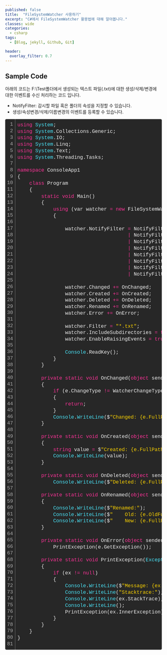 ```yaml
---
published: false
title:  "FileSystemWatcher 사용하기"
excerpt: "C#에서 FileSystemWatcher 활용법에 대해 알아봅니다."
classes: wide
categories:
  - csharp
tags:
  - [Blog, jekyll, Github, Git]

header:
  overlay_filter: 0.7 
---
```




## Sample Code  
아래의 코드는 F:\Test폴더에서 생성되는 텍스트 파일(.txt)에 대한 생성/삭제/변경에 대한 이벤트를 수신 처리하는 코드 입니다.

- NotifyFilter: 감시할 파일 혹은 폴더의 속성을 지정할 수 있습니다.
- 생성/속성변경/삭제/이름변경의 이벤트를 등록할 수 있습니다.
  
<div class="colorscripter-code" style="color:#f0f0f0;font-family:Consolas, 'Liberation Mono', Menlo, Courier, monospace !important; position:relative !important;overflow:auto"><table class="colorscripter-code-table" style="margin:0;padding:0;border:none;background-color:#272727;border-radius:4px;" cellspacing="0" cellpadding="0"><tr><td style="padding:6px;border-right:2px solid #4f4f4f"><div style="margin:0;padding:0;word-break:normal;text-align:right;color:#aaa;font-family:Consolas, 'Liberation Mono', Menlo, Courier, monospace !important;line-height:130%"><div style="line-height:130%">1</div><div style="line-height:130%">2</div><div style="line-height:130%">3</div><div style="line-height:130%">4</div><div style="line-height:130%">5</div><div style="line-height:130%">6</div><div style="line-height:130%">7</div><div style="line-height:130%">8</div><div style="line-height:130%">9</div><div style="line-height:130%">10</div><div style="line-height:130%">11</div><div style="line-height:130%">12</div><div style="line-height:130%">13</div><div style="line-height:130%">14</div><div style="line-height:130%">15</div><div style="line-height:130%">16</div><div style="line-height:130%">17</div><div style="line-height:130%">18</div><div style="line-height:130%">19</div><div style="line-height:130%">20</div><div style="line-height:130%">21</div><div style="line-height:130%">22</div><div style="line-height:130%">23</div><div style="line-height:130%">24</div><div style="line-height:130%">25</div><div style="line-height:130%">26</div><div style="line-height:130%">27</div><div style="line-height:130%">28</div><div style="line-height:130%">29</div><div style="line-height:130%">30</div><div style="line-height:130%">31</div><div style="line-height:130%">32</div><div style="line-height:130%">33</div><div style="line-height:130%">34</div><div style="line-height:130%">35</div><div style="line-height:130%">36</div><div style="line-height:130%">37</div><div style="line-height:130%">38</div><div style="line-height:130%">39</div><div style="line-height:130%">40</div><div style="line-height:130%">41</div><div style="line-height:130%">42</div><div style="line-height:130%">43</div><div style="line-height:130%">44</div><div style="line-height:130%">45</div><div style="line-height:130%">46</div><div style="line-height:130%">47</div><div style="line-height:130%">48</div><div style="line-height:130%">49</div><div style="line-height:130%">50</div><div style="line-height:130%">51</div><div style="line-height:130%">52</div><div style="line-height:130%">53</div><div style="line-height:130%">54</div><div style="line-height:130%">55</div><div style="line-height:130%">56</div><div style="line-height:130%">57</div><div style="line-height:130%">58</div><div style="line-height:130%">59</div><div style="line-height:130%">60</div><div style="line-height:130%">61</div><div style="line-height:130%">62</div><div style="line-height:130%">63</div><div style="line-height:130%">64</div><div style="line-height:130%">65</div><div style="line-height:130%">66</div><div style="line-height:130%">67</div><div style="line-height:130%">68</div><div style="line-height:130%">69</div><div style="line-height:130%">70</div><div style="line-height:130%">71</div><div style="line-height:130%">72</div><div style="line-height:130%">73</div><div style="line-height:130%">74</div><div style="line-height:130%">75</div><div style="line-height:130%">76</div><div style="line-height:130%">77</div><div style="line-height:130%">78</div><div style="line-height:130%">79</div><div style="line-height:130%">80</div><div style="line-height:130%">81</div></div></td><td style="padding:6px 0;text-align:left"><div style="margin:0;padding:0;color:#f0f0f0;font-family:Consolas, 'Liberation Mono', Menlo, Courier, monospace !important;line-height:130%"><div style="padding:0 6px; white-space:pre; line-height:130%"><span style="color:#ff3399">using</span>&nbsp;<span style="color:#4be6fa">System</span>;</div><div style="padding:0 6px; white-space:pre; line-height:130%"><span style="color:#ff3399">using</span>&nbsp;<span style="color:#4be6fa">System</span>.Collections.Generic;</div><div style="padding:0 6px; white-space:pre; line-height:130%"><span style="color:#ff3399">using</span>&nbsp;<span style="color:#4be6fa">System</span>.IO;</div><div style="padding:0 6px; white-space:pre; line-height:130%"><span style="color:#ff3399">using</span>&nbsp;<span style="color:#4be6fa">System</span>.Linq;</div><div style="padding:0 6px; white-space:pre; line-height:130%"><span style="color:#ff3399">using</span>&nbsp;<span style="color:#4be6fa">System</span>.Text;</div><div style="padding:0 6px; white-space:pre; line-height:130%"><span style="color:#ff3399">using</span>&nbsp;<span style="color:#4be6fa">System</span>.Threading.Tasks;</div><div style="padding:0 6px; white-space:pre; line-height:130%">&nbsp;</div><div style="padding:0 6px; white-space:pre; line-height:130%"><span style="color:#ff3399">namespace</span>&nbsp;ConsoleApp1</div><div style="padding:0 6px; white-space:pre; line-height:130%">{</div><div style="padding:0 6px; white-space:pre; line-height:130%">&nbsp;&nbsp;&nbsp;&nbsp;<span style="color:#ff3399">class</span>&nbsp;Program</div><div style="padding:0 6px; white-space:pre; line-height:130%">&nbsp;&nbsp;&nbsp;&nbsp;{</div><div style="padding:0 6px; white-space:pre; line-height:130%">&nbsp;&nbsp;&nbsp;&nbsp;&nbsp;&nbsp;&nbsp;&nbsp;<span style="color:#ff3399">static</span>&nbsp;<span style="color:#ff3399">void</span>&nbsp;Main()</div><div style="padding:0 6px; white-space:pre; line-height:130%">&nbsp;&nbsp;&nbsp;&nbsp;&nbsp;&nbsp;&nbsp;&nbsp;{</div><div style="padding:0 6px; white-space:pre; line-height:130%">&nbsp;&nbsp;&nbsp;&nbsp;&nbsp;&nbsp;&nbsp;&nbsp;&nbsp;&nbsp;&nbsp;&nbsp;<span style="color:#ff3399">using</span>&nbsp;(var&nbsp;watcher&nbsp;<span style="color:#0086b3"></span><span style="color:#ff3399">=</span>&nbsp;<span style="color:#ff3399">new</span>&nbsp;FileSystemWatcher(@<span style="color:#ffd500">"F:\Test"</span>))</div><div style="padding:0 6px; white-space:pre; line-height:130%">&nbsp;&nbsp;&nbsp;&nbsp;&nbsp;&nbsp;&nbsp;&nbsp;&nbsp;&nbsp;&nbsp;&nbsp;{</div><div style="padding:0 6px; white-space:pre; line-height:130%">&nbsp;</div><div style="padding:0 6px; white-space:pre; line-height:130%">&nbsp;&nbsp;&nbsp;&nbsp;&nbsp;&nbsp;&nbsp;&nbsp;&nbsp;&nbsp;&nbsp;&nbsp;&nbsp;&nbsp;&nbsp;&nbsp;watcher.NotifyFilter&nbsp;<span style="color:#0086b3"></span><span style="color:#ff3399">=</span>&nbsp;NotifyFilters.Attributes</div><div style="padding:0 6px; white-space:pre; line-height:130%">&nbsp;&nbsp;&nbsp;&nbsp;&nbsp;&nbsp;&nbsp;&nbsp;&nbsp;&nbsp;&nbsp;&nbsp;&nbsp;&nbsp;&nbsp;&nbsp;&nbsp;&nbsp;&nbsp;&nbsp;&nbsp;&nbsp;&nbsp;&nbsp;&nbsp;&nbsp;&nbsp;&nbsp;&nbsp;&nbsp;&nbsp;&nbsp;&nbsp;&nbsp;&nbsp;&nbsp;&nbsp;<span style="color:#0086b3"></span><span style="color:#ff3399">|</span>&nbsp;NotifyFilters.CreationTime</div><div style="padding:0 6px; white-space:pre; line-height:130%">&nbsp;&nbsp;&nbsp;&nbsp;&nbsp;&nbsp;&nbsp;&nbsp;&nbsp;&nbsp;&nbsp;&nbsp;&nbsp;&nbsp;&nbsp;&nbsp;&nbsp;&nbsp;&nbsp;&nbsp;&nbsp;&nbsp;&nbsp;&nbsp;&nbsp;&nbsp;&nbsp;&nbsp;&nbsp;&nbsp;&nbsp;&nbsp;&nbsp;&nbsp;&nbsp;&nbsp;&nbsp;<span style="color:#0086b3"></span><span style="color:#ff3399">|</span>&nbsp;NotifyFilters.DirectoryName</div><div style="padding:0 6px; white-space:pre; line-height:130%">&nbsp;&nbsp;&nbsp;&nbsp;&nbsp;&nbsp;&nbsp;&nbsp;&nbsp;&nbsp;&nbsp;&nbsp;&nbsp;&nbsp;&nbsp;&nbsp;&nbsp;&nbsp;&nbsp;&nbsp;&nbsp;&nbsp;&nbsp;&nbsp;&nbsp;&nbsp;&nbsp;&nbsp;&nbsp;&nbsp;&nbsp;&nbsp;&nbsp;&nbsp;&nbsp;&nbsp;&nbsp;<span style="color:#0086b3"></span><span style="color:#ff3399">|</span>&nbsp;NotifyFilters.FileName</div><div style="padding:0 6px; white-space:pre; line-height:130%">&nbsp;&nbsp;&nbsp;&nbsp;&nbsp;&nbsp;&nbsp;&nbsp;&nbsp;&nbsp;&nbsp;&nbsp;&nbsp;&nbsp;&nbsp;&nbsp;&nbsp;&nbsp;&nbsp;&nbsp;&nbsp;&nbsp;&nbsp;&nbsp;&nbsp;&nbsp;&nbsp;&nbsp;&nbsp;&nbsp;&nbsp;&nbsp;&nbsp;&nbsp;&nbsp;&nbsp;&nbsp;<span style="color:#0086b3"></span><span style="color:#ff3399">|</span>&nbsp;NotifyFilters.LastAccess</div><div style="padding:0 6px; white-space:pre; line-height:130%">&nbsp;&nbsp;&nbsp;&nbsp;&nbsp;&nbsp;&nbsp;&nbsp;&nbsp;&nbsp;&nbsp;&nbsp;&nbsp;&nbsp;&nbsp;&nbsp;&nbsp;&nbsp;&nbsp;&nbsp;&nbsp;&nbsp;&nbsp;&nbsp;&nbsp;&nbsp;&nbsp;&nbsp;&nbsp;&nbsp;&nbsp;&nbsp;&nbsp;&nbsp;&nbsp;&nbsp;&nbsp;<span style="color:#0086b3"></span><span style="color:#ff3399">|</span>&nbsp;NotifyFilters.LastWrite</div><div style="padding:0 6px; white-space:pre; line-height:130%">&nbsp;&nbsp;&nbsp;&nbsp;&nbsp;&nbsp;&nbsp;&nbsp;&nbsp;&nbsp;&nbsp;&nbsp;&nbsp;&nbsp;&nbsp;&nbsp;&nbsp;&nbsp;&nbsp;&nbsp;&nbsp;&nbsp;&nbsp;&nbsp;&nbsp;&nbsp;&nbsp;&nbsp;&nbsp;&nbsp;&nbsp;&nbsp;&nbsp;&nbsp;&nbsp;&nbsp;&nbsp;<span style="color:#0086b3"></span><span style="color:#ff3399">|</span>&nbsp;NotifyFilters.Security</div><div style="padding:0 6px; white-space:pre; line-height:130%">&nbsp;&nbsp;&nbsp;&nbsp;&nbsp;&nbsp;&nbsp;&nbsp;&nbsp;&nbsp;&nbsp;&nbsp;&nbsp;&nbsp;&nbsp;&nbsp;&nbsp;&nbsp;&nbsp;&nbsp;&nbsp;&nbsp;&nbsp;&nbsp;&nbsp;&nbsp;&nbsp;&nbsp;&nbsp;&nbsp;&nbsp;&nbsp;&nbsp;&nbsp;&nbsp;&nbsp;&nbsp;<span style="color:#0086b3"></span><span style="color:#ff3399">|</span>&nbsp;NotifyFilters.Size;</div><div style="padding:0 6px; white-space:pre; line-height:130%">&nbsp;</div><div style="padding:0 6px; white-space:pre; line-height:130%">&nbsp;&nbsp;&nbsp;&nbsp;&nbsp;&nbsp;&nbsp;&nbsp;&nbsp;&nbsp;&nbsp;&nbsp;&nbsp;&nbsp;&nbsp;&nbsp;watcher.Changed&nbsp;<span style="color:#0086b3"></span><span style="color:#ff3399">+</span><span style="color:#0086b3"></span><span style="color:#ff3399">=</span>&nbsp;OnChanged;</div><div style="padding:0 6px; white-space:pre; line-height:130%">&nbsp;&nbsp;&nbsp;&nbsp;&nbsp;&nbsp;&nbsp;&nbsp;&nbsp;&nbsp;&nbsp;&nbsp;&nbsp;&nbsp;&nbsp;&nbsp;watcher.Created&nbsp;<span style="color:#0086b3"></span><span style="color:#ff3399">+</span><span style="color:#0086b3"></span><span style="color:#ff3399">=</span>&nbsp;OnCreated;</div><div style="padding:0 6px; white-space:pre; line-height:130%">&nbsp;&nbsp;&nbsp;&nbsp;&nbsp;&nbsp;&nbsp;&nbsp;&nbsp;&nbsp;&nbsp;&nbsp;&nbsp;&nbsp;&nbsp;&nbsp;watcher.Deleted&nbsp;<span style="color:#0086b3"></span><span style="color:#ff3399">+</span><span style="color:#0086b3"></span><span style="color:#ff3399">=</span>&nbsp;OnDeleted;</div><div style="padding:0 6px; white-space:pre; line-height:130%">&nbsp;&nbsp;&nbsp;&nbsp;&nbsp;&nbsp;&nbsp;&nbsp;&nbsp;&nbsp;&nbsp;&nbsp;&nbsp;&nbsp;&nbsp;&nbsp;watcher.Renamed&nbsp;<span style="color:#0086b3"></span><span style="color:#ff3399">+</span><span style="color:#0086b3"></span><span style="color:#ff3399">=</span>&nbsp;OnRenamed;</div><div style="padding:0 6px; white-space:pre; line-height:130%">&nbsp;&nbsp;&nbsp;&nbsp;&nbsp;&nbsp;&nbsp;&nbsp;&nbsp;&nbsp;&nbsp;&nbsp;&nbsp;&nbsp;&nbsp;&nbsp;watcher.Error&nbsp;<span style="color:#0086b3"></span><span style="color:#ff3399">+</span><span style="color:#0086b3"></span><span style="color:#ff3399">=</span>&nbsp;OnError;</div><div style="padding:0 6px; white-space:pre; line-height:130%">&nbsp;</div><div style="padding:0 6px; white-space:pre; line-height:130%">&nbsp;&nbsp;&nbsp;&nbsp;&nbsp;&nbsp;&nbsp;&nbsp;&nbsp;&nbsp;&nbsp;&nbsp;&nbsp;&nbsp;&nbsp;&nbsp;watcher.Filter&nbsp;<span style="color:#0086b3"></span><span style="color:#ff3399">=</span>&nbsp;<span style="color:#ffd500">"*.txt"</span>;</div><div style="padding:0 6px; white-space:pre; line-height:130%">&nbsp;&nbsp;&nbsp;&nbsp;&nbsp;&nbsp;&nbsp;&nbsp;&nbsp;&nbsp;&nbsp;&nbsp;&nbsp;&nbsp;&nbsp;&nbsp;watcher.IncludeSubdirectories&nbsp;<span style="color:#0086b3"></span><span style="color:#ff3399">=</span>&nbsp;<span style="color:#ff3399">true</span>;</div><div style="padding:0 6px; white-space:pre; line-height:130%">&nbsp;&nbsp;&nbsp;&nbsp;&nbsp;&nbsp;&nbsp;&nbsp;&nbsp;&nbsp;&nbsp;&nbsp;&nbsp;&nbsp;&nbsp;&nbsp;watcher.EnableRaisingEvents&nbsp;<span style="color:#0086b3"></span><span style="color:#ff3399">=</span>&nbsp;<span style="color:#ff3399">true</span>;</div><div style="padding:0 6px; white-space:pre; line-height:130%">&nbsp;</div><div style="padding:0 6px; white-space:pre; line-height:130%">&nbsp;&nbsp;&nbsp;&nbsp;&nbsp;&nbsp;&nbsp;&nbsp;&nbsp;&nbsp;&nbsp;&nbsp;&nbsp;&nbsp;&nbsp;&nbsp;<span style="color:#4be6fa">Console</span>.ReadKey();</div><div style="padding:0 6px; white-space:pre; line-height:130%">&nbsp;&nbsp;&nbsp;&nbsp;&nbsp;&nbsp;&nbsp;&nbsp;&nbsp;&nbsp;&nbsp;&nbsp;}</div><div style="padding:0 6px; white-space:pre; line-height:130%">&nbsp;&nbsp;&nbsp;&nbsp;&nbsp;&nbsp;&nbsp;&nbsp;}</div><div style="padding:0 6px; white-space:pre; line-height:130%">&nbsp;</div><div style="padding:0 6px; white-space:pre; line-height:130%">&nbsp;&nbsp;&nbsp;&nbsp;&nbsp;&nbsp;&nbsp;&nbsp;<span style="color:#ff3399">private</span>&nbsp;<span style="color:#ff3399">static</span>&nbsp;<span style="color:#ff3399">void</span>&nbsp;OnChanged(<span style="color:#ff3399">object</span>&nbsp;sender,&nbsp;FileSystemEventArgs&nbsp;e)</div><div style="padding:0 6px; white-space:pre; line-height:130%">&nbsp;&nbsp;&nbsp;&nbsp;&nbsp;&nbsp;&nbsp;&nbsp;{</div><div style="padding:0 6px; white-space:pre; line-height:130%">&nbsp;&nbsp;&nbsp;&nbsp;&nbsp;&nbsp;&nbsp;&nbsp;&nbsp;&nbsp;&nbsp;&nbsp;<span style="color:#ff3399">if</span>&nbsp;(e.ChangeType&nbsp;<span style="color:#0086b3"></span><span style="color:#ff3399">!</span><span style="color:#0086b3"></span><span style="color:#ff3399">=</span>&nbsp;WatcherChangeTypes.Changed)</div><div style="padding:0 6px; white-space:pre; line-height:130%">&nbsp;&nbsp;&nbsp;&nbsp;&nbsp;&nbsp;&nbsp;&nbsp;&nbsp;&nbsp;&nbsp;&nbsp;{</div><div style="padding:0 6px; white-space:pre; line-height:130%">&nbsp;&nbsp;&nbsp;&nbsp;&nbsp;&nbsp;&nbsp;&nbsp;&nbsp;&nbsp;&nbsp;&nbsp;&nbsp;&nbsp;&nbsp;&nbsp;<span style="color:#ff3399">return</span>;</div><div style="padding:0 6px; white-space:pre; line-height:130%">&nbsp;&nbsp;&nbsp;&nbsp;&nbsp;&nbsp;&nbsp;&nbsp;&nbsp;&nbsp;&nbsp;&nbsp;}</div><div style="padding:0 6px; white-space:pre; line-height:130%">&nbsp;&nbsp;&nbsp;&nbsp;&nbsp;&nbsp;&nbsp;&nbsp;&nbsp;&nbsp;&nbsp;&nbsp;<span style="color:#4be6fa">Console</span>.<span style="color:#4be6fa">WriteLine</span>($<span style="color:#ffd500">"Changed:&nbsp;{e.FullPath}"</span>);</div><div style="padding:0 6px; white-space:pre; line-height:130%">&nbsp;&nbsp;&nbsp;&nbsp;&nbsp;&nbsp;&nbsp;&nbsp;}</div><div style="padding:0 6px; white-space:pre; line-height:130%">&nbsp;</div><div style="padding:0 6px; white-space:pre; line-height:130%">&nbsp;&nbsp;&nbsp;&nbsp;&nbsp;&nbsp;&nbsp;&nbsp;<span style="color:#ff3399">private</span>&nbsp;<span style="color:#ff3399">static</span>&nbsp;<span style="color:#ff3399">void</span>&nbsp;OnCreated(<span style="color:#ff3399">object</span>&nbsp;sender,&nbsp;FileSystemEventArgs&nbsp;e)</div><div style="padding:0 6px; white-space:pre; line-height:130%">&nbsp;&nbsp;&nbsp;&nbsp;&nbsp;&nbsp;&nbsp;&nbsp;{</div><div style="padding:0 6px; white-space:pre; line-height:130%">&nbsp;&nbsp;&nbsp;&nbsp;&nbsp;&nbsp;&nbsp;&nbsp;&nbsp;&nbsp;&nbsp;&nbsp;<span style="color:#ff3399">string</span>&nbsp;value&nbsp;<span style="color:#0086b3"></span><span style="color:#ff3399">=</span>&nbsp;$<span style="color:#ffd500">"Created:&nbsp;{e.FullPath}"</span>;</div><div style="padding:0 6px; white-space:pre; line-height:130%">&nbsp;&nbsp;&nbsp;&nbsp;&nbsp;&nbsp;&nbsp;&nbsp;&nbsp;&nbsp;&nbsp;&nbsp;<span style="color:#4be6fa">Console</span>.<span style="color:#4be6fa">WriteLine</span>(value);</div><div style="padding:0 6px; white-space:pre; line-height:130%">&nbsp;&nbsp;&nbsp;&nbsp;&nbsp;&nbsp;&nbsp;&nbsp;}</div><div style="padding:0 6px; white-space:pre; line-height:130%">&nbsp;</div><div style="padding:0 6px; white-space:pre; line-height:130%">&nbsp;&nbsp;&nbsp;&nbsp;&nbsp;&nbsp;&nbsp;&nbsp;<span style="color:#ff3399">private</span>&nbsp;<span style="color:#ff3399">static</span>&nbsp;<span style="color:#ff3399">void</span>&nbsp;OnDeleted(<span style="color:#ff3399">object</span>&nbsp;sender,&nbsp;FileSystemEventArgs&nbsp;e)&nbsp;<span style="color:#0086b3"></span><span style="color:#ff3399">=</span><span style="color:#0086b3"></span><span style="color:#ff3399">&gt;</span></div><div style="padding:0 6px; white-space:pre; line-height:130%">&nbsp;&nbsp;&nbsp;&nbsp;&nbsp;&nbsp;&nbsp;&nbsp;&nbsp;&nbsp;&nbsp;&nbsp;<span style="color:#4be6fa">Console</span>.<span style="color:#4be6fa">WriteLine</span>($<span style="color:#ffd500">"Deleted:&nbsp;{e.FullPath}"</span>);</div><div style="padding:0 6px; white-space:pre; line-height:130%">&nbsp;</div><div style="padding:0 6px; white-space:pre; line-height:130%">&nbsp;&nbsp;&nbsp;&nbsp;&nbsp;&nbsp;&nbsp;&nbsp;<span style="color:#ff3399">private</span>&nbsp;<span style="color:#ff3399">static</span>&nbsp;<span style="color:#ff3399">void</span>&nbsp;OnRenamed(<span style="color:#ff3399">object</span>&nbsp;sender,&nbsp;RenamedEventArgs&nbsp;e)</div><div style="padding:0 6px; white-space:pre; line-height:130%">&nbsp;&nbsp;&nbsp;&nbsp;&nbsp;&nbsp;&nbsp;&nbsp;{</div><div style="padding:0 6px; white-space:pre; line-height:130%">&nbsp;&nbsp;&nbsp;&nbsp;&nbsp;&nbsp;&nbsp;&nbsp;&nbsp;&nbsp;&nbsp;&nbsp;<span style="color:#4be6fa">Console</span>.<span style="color:#4be6fa">WriteLine</span>($<span style="color:#ffd500">"Renamed:"</span>);</div><div style="padding:0 6px; white-space:pre; line-height:130%">&nbsp;&nbsp;&nbsp;&nbsp;&nbsp;&nbsp;&nbsp;&nbsp;&nbsp;&nbsp;&nbsp;&nbsp;<span style="color:#4be6fa">Console</span>.<span style="color:#4be6fa">WriteLine</span>($<span style="color:#ffd500">"&nbsp;&nbsp;&nbsp;&nbsp;Old:&nbsp;{e.OldFullPath}"</span>);</div><div style="padding:0 6px; white-space:pre; line-height:130%">&nbsp;&nbsp;&nbsp;&nbsp;&nbsp;&nbsp;&nbsp;&nbsp;&nbsp;&nbsp;&nbsp;&nbsp;<span style="color:#4be6fa">Console</span>.<span style="color:#4be6fa">WriteLine</span>($<span style="color:#ffd500">"&nbsp;&nbsp;&nbsp;&nbsp;New:&nbsp;{e.FullPath}"</span>);</div><div style="padding:0 6px; white-space:pre; line-height:130%">&nbsp;&nbsp;&nbsp;&nbsp;&nbsp;&nbsp;&nbsp;&nbsp;}</div><div style="padding:0 6px; white-space:pre; line-height:130%">&nbsp;</div><div style="padding:0 6px; white-space:pre; line-height:130%">&nbsp;&nbsp;&nbsp;&nbsp;&nbsp;&nbsp;&nbsp;&nbsp;<span style="color:#ff3399">private</span>&nbsp;<span style="color:#ff3399">static</span>&nbsp;<span style="color:#ff3399">void</span>&nbsp;OnError(<span style="color:#ff3399">object</span>&nbsp;sender,&nbsp;ErrorEventArgs&nbsp;e)&nbsp;<span style="color:#0086b3"></span><span style="color:#ff3399">=</span><span style="color:#0086b3"></span><span style="color:#ff3399">&gt;</span></div><div style="padding:0 6px; white-space:pre; line-height:130%">&nbsp;&nbsp;&nbsp;&nbsp;&nbsp;&nbsp;&nbsp;&nbsp;&nbsp;&nbsp;&nbsp;&nbsp;PrintException(e.GetException());</div><div style="padding:0 6px; white-space:pre; line-height:130%">&nbsp;</div><div style="padding:0 6px; white-space:pre; line-height:130%">&nbsp;&nbsp;&nbsp;&nbsp;&nbsp;&nbsp;&nbsp;&nbsp;<span style="color:#ff3399">private</span>&nbsp;<span style="color:#ff3399">static</span>&nbsp;<span style="color:#ff3399">void</span>&nbsp;PrintException(<span style="color:#4be6fa">Exception</span>&nbsp;ex)</div><div style="padding:0 6px; white-space:pre; line-height:130%">&nbsp;&nbsp;&nbsp;&nbsp;&nbsp;&nbsp;&nbsp;&nbsp;{</div><div style="padding:0 6px; white-space:pre; line-height:130%">&nbsp;&nbsp;&nbsp;&nbsp;&nbsp;&nbsp;&nbsp;&nbsp;&nbsp;&nbsp;&nbsp;&nbsp;<span style="color:#ff3399">if</span>&nbsp;(ex&nbsp;<span style="color:#0086b3"></span><span style="color:#ff3399">!</span><span style="color:#0086b3"></span><span style="color:#ff3399">=</span>&nbsp;<span style="color:#ff3399">null</span>)</div><div style="padding:0 6px; white-space:pre; line-height:130%">&nbsp;&nbsp;&nbsp;&nbsp;&nbsp;&nbsp;&nbsp;&nbsp;&nbsp;&nbsp;&nbsp;&nbsp;{</div><div style="padding:0 6px; white-space:pre; line-height:130%">&nbsp;&nbsp;&nbsp;&nbsp;&nbsp;&nbsp;&nbsp;&nbsp;&nbsp;&nbsp;&nbsp;&nbsp;&nbsp;&nbsp;&nbsp;&nbsp;<span style="color:#4be6fa">Console</span>.<span style="color:#4be6fa">WriteLine</span>($<span style="color:#ffd500">"Message:&nbsp;{ex.Message}"</span>);</div><div style="padding:0 6px; white-space:pre; line-height:130%">&nbsp;&nbsp;&nbsp;&nbsp;&nbsp;&nbsp;&nbsp;&nbsp;&nbsp;&nbsp;&nbsp;&nbsp;&nbsp;&nbsp;&nbsp;&nbsp;<span style="color:#4be6fa">Console</span>.<span style="color:#4be6fa">WriteLine</span>(<span style="color:#ffd500">"Stacktrace:"</span>);</div><div style="padding:0 6px; white-space:pre; line-height:130%">&nbsp;&nbsp;&nbsp;&nbsp;&nbsp;&nbsp;&nbsp;&nbsp;&nbsp;&nbsp;&nbsp;&nbsp;&nbsp;&nbsp;&nbsp;&nbsp;<span style="color:#4be6fa">Console</span>.<span style="color:#4be6fa">WriteLine</span>(ex.StackTrace);</div><div style="padding:0 6px; white-space:pre; line-height:130%">&nbsp;&nbsp;&nbsp;&nbsp;&nbsp;&nbsp;&nbsp;&nbsp;&nbsp;&nbsp;&nbsp;&nbsp;&nbsp;&nbsp;&nbsp;&nbsp;<span style="color:#4be6fa">Console</span>.<span style="color:#4be6fa">WriteLine</span>();</div><div style="padding:0 6px; white-space:pre; line-height:130%">&nbsp;&nbsp;&nbsp;&nbsp;&nbsp;&nbsp;&nbsp;&nbsp;&nbsp;&nbsp;&nbsp;&nbsp;&nbsp;&nbsp;&nbsp;&nbsp;PrintException(ex.InnerException);</div><div style="padding:0 6px; white-space:pre; line-height:130%">&nbsp;&nbsp;&nbsp;&nbsp;&nbsp;&nbsp;&nbsp;&nbsp;&nbsp;&nbsp;&nbsp;&nbsp;}</div><div style="padding:0 6px; white-space:pre; line-height:130%">&nbsp;&nbsp;&nbsp;&nbsp;&nbsp;&nbsp;&nbsp;&nbsp;}</div><div style="padding:0 6px; white-space:pre; line-height:130%">&nbsp;&nbsp;&nbsp;&nbsp;}</div><div style="padding:0 6px; white-space:pre; line-height:130%">}</div><div style="padding:0 6px; white-space:pre; line-height:130%">&nbsp;</div></div><div style="text-align:right;margin-top:-13px;margin-right:5px;font-size:9px;font-style:italic"><a href="http://colorscripter.com/info#e" target="_blank" style="color:#4f4f4ftext-decoration:none">Colored by Color Scripter</a></div></td><td style="vertical-align:bottom;padding:0 2px 4px 0"><a href="http://colorscripter.com/info#e" target="_blank" style="text-decoration:none;color:white"><span style="font-size:9px;word-break:normal;background-color:#4f4f4f;color:white;border-radius:10px;padding:1px">cs</span></a></td></tr></table></div>